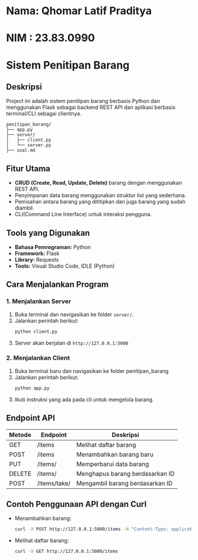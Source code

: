 # Nama: Qhomar Latif Praditya
# NIM : 23.83.0990

# Sistem Penitipan Barang

## Deskripsi 
Project ini adalah sistem penitipan barang berbasis Python dan menggunakan Flask sebagai backend REST API dan aplikasi berbasis terminal/CLI sebagai clientnya.
```
penitipan_barang/
├── app.py   
├── server/
│   ├── client.py  
│   └── server.py  
├── soal.md
```

## Fitur Utama
- **CRUD (Create, Read, Update, Delete)** barang dengan menggunakan REST API.
- Penyimpanan data barang menggunakan struktur list yang sederhana.
- Pemisahan antara barang yang dititipkan dan juga barang yang sudah diambil.
- CLI(Command Line Interface) untuk interaksi pengguna.

## Tools yang Digunakan
- **Bahasa Pemrograman:** Python 
- **Framework:** Flask
- **Library:** Requests
- **Tools:** Visual Studio Code, IDLE (Python)

## Cara Menjalankan Program

### 1. Menjalankan Server
1. Buka terminal dan navigasikan ke folder `server/`.
2. Jalankan perintah berikut:
   ```bash
   python client.py
   ```
3. Server akan berjalan di `http://127.0.0.1:5000`

### 2. Menjalankan Client
1. Buka terminal baru dan navigasikan ke folder penitipan_barang
2. Jalankan perintah berikut:
   ```bash
   python app.py
   ```
3. Ikuti instruksi yang ada pada cli untuk mengelola barang.

## Endpoint API
| Metode | Endpoint          | Deskripsi                        |
|--------|------------------|----------------------------------|
| GET    | /items            | Melihat daftar barang           |
| POST   | /items            | Menambahkan barang baru         |
| PUT    | /items/<id>       | Memperbarui data barang         |
| DELETE | /items/<id>       | Menghapus barang berdasarkan ID |
| POST   | /items/take/<id>  | Mengambil barang berdasarkan ID |

## Contoh Penggunaan API dengan Curl
- Menambahkan barang:
  ```bash
  curl -X POST http://127.0.0.1:5000/items -H "Content-Type: application/json" -d '{"id":1, "nama":"Laptop", "pemilik":"John"}'
  ```

- Melihat daftar barang:
  ```bash
  curl -X GET http://127.0.0.1:5000/items
  ```
